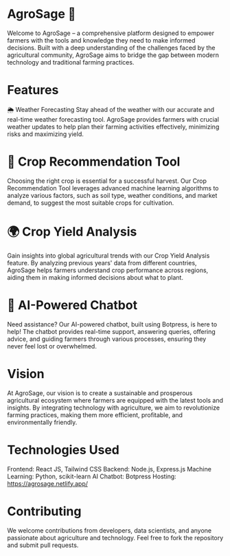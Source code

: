 # AgroSage 🌱
Welcome to AgroSage – a comprehensive platform designed to empower farmers with the tools and knowledge they need to make informed decisions. Built with a deep understanding of the challenges faced by the agricultural community, AgroSage aims to bridge the gap between modern technology and traditional farming practices.

# Features
🌦️ Weather Forecasting
Stay ahead of the weather with our accurate and real-time weather forecasting tool. AgroSage provides farmers with crucial weather updates to help plan their farming activities effectively, minimizing risks and maximizing yield.

# 🌾 Crop Recommendation Tool
Choosing the right crop is essential for a successful harvest. Our Crop Recommendation Tool leverages advanced machine learning algorithms to analyze various factors, such as soil type, weather conditions, and market demand, to suggest the most suitable crops for cultivation.

# 🌍 Crop Yield Analysis
Gain insights into global agricultural trends with our Crop Yield Analysis feature. By analyzing previous years' data from different countries, AgroSage helps farmers understand crop performance across regions, aiding them in making informed decisions about what to plant.

# 🤖 AI-Powered Chatbot
Need assistance? Our AI-powered chatbot, built using Botpress, is here to help! The chatbot provides real-time support, answering queries, offering advice, and guiding farmers through various processes, ensuring they never feel lost or overwhelmed.

# Vision
At AgroSage, our vision is to create a sustainable and prosperous agricultural ecosystem where farmers are equipped with the latest tools and insights. By integrating technology with agriculture, we aim to revolutionize farming practices, making them more efficient, profitable, and environmentally friendly.

# Technologies Used
Frontend: React JS, Tailwind CSS
Backend: Node.js, Express.js
Machine Learning: Python, scikit-learn
AI Chatbot: Botpress
Hosting: https://agrosage.netlify.app/

# Contributing
We welcome contributions from developers, data scientists, and anyone passionate about agriculture and technology. Feel free to fork the repository and submit pull requests.
